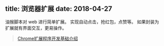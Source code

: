 title: 浏览器扩展
date: 2018-04-27
---

油猴脚本对 web 进行简单扩展。 实现自动点击，抢红包，点赞等。
如果封装为扩展就有界面交互，更易操作。

> [Chrome扩展程序开发基础介绍](http://blog.iderzheng.com/introduction-to-chrome-extension-development/)
